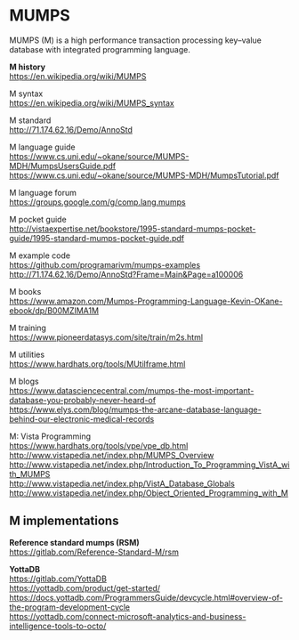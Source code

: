 # MUMPS
MUMPS (M) is a high performance transaction processing key–value database with integrated programming language.

__M history__  
https://en.wikipedia.org/wiki/MUMPS

M syntax  
https://en.wikipedia.org/wiki/MUMPS_syntax

M standard  
http://71.174.62.16/Demo/AnnoStd

M language guide  
https://www.cs.uni.edu/~okane/source/MUMPS-MDH/MumpsUsersGuide.pdf  
https://www.cs.uni.edu/~okane/source/MUMPS-MDH/MumpsTutorial.pdf

M language forum  
https://groups.google.com/g/comp.lang.mumps

M pocket guide    
http://vistaexpertise.net/bookstore/1995-standard-mumps-pocket-guide/1995-standard-mumps-pocket-guide.pdf

M example code  
https://github.com/programarivm/mumps-examples  
http://71.174.62.16/Demo/AnnoStd?Frame=Main&Page=a100006


M books  
https://www.amazon.com/Mumps-Programming-Language-Kevin-OKane-ebook/dp/B00MZIMA1M

M training  
https://www.pioneerdatasys.com/site/train/m2s.html

M utilities  
https://www.hardhats.org/tools/MUtilframe.html

M blogs  
https://www.datasciencecentral.com/mumps-the-most-important-database-you-probably-never-heard-of  
https://www.elys.com/blog/mumps-the-arcane-database-language-behind-our-electronic-medical-records

M: Vista Programming  
https://www.hardhats.org/tools/vpe/vpe_db.html  
http://www.vistapedia.net/index.php/MUMPS_Overview  
http://www.vistapedia.net/index.php/Introduction_To_Programming_VistA_with_MUMPS  
http://www.vistapedia.net/index.php/VistA_Database_Globals  
http://www.vistapedia.net/index.php/Object_Oriented_Programming_with_M  

## M implementations  
__Reference standard mumps (RSM)__  
https://gitlab.com/Reference-Standard-M/rsm  

__YottaDB__  
https://gitlab.com/YottaDB  
https://yottadb.com/product/get-started/  
https://docs.yottadb.com/ProgrammersGuide/devcycle.html#overview-of-the-program-development-cycle  
https://yottadb.com/connect-microsoft-analytics-and-business-intelligence-tools-to-octo/






